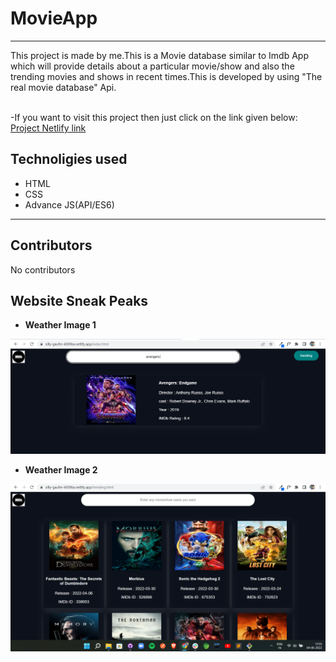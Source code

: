 # MovieApp
<hr>
This project is made by me.This is a Movie database similar to Imdb App which will provide details about a particular movie/show and also the trending movies and shows in recent times.This is developed by using "The real movie database" Api.
<br><br>

-If you want to visit this project then just click on the link given below:
[Project Netlify link](https://silly-gaufre-4509ba.netlify.app/trending.html)



## Technoligies used 
<!--  -->
- HTML
- CSS
- Advance JS(API/ES6)

---
## Contributors
No contributors



## Website Sneak Peaks

- **Weather Image 1**

![Weather Image 1](./snips/Screenshot%20(71).png?raw=true)

- **Weather Image 2**

![Weather Image 2](./snips/Screenshot%20(72).png?raw=true)

